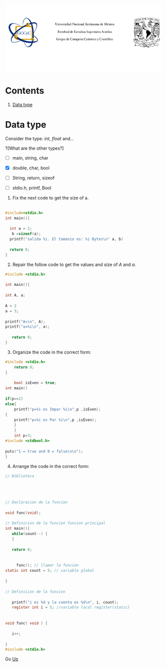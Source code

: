 ![LogoGCCyC](/figs/logosNB.png)


# Contents <a name="inicio"></a>

1. [Data type](#Data_type)



# Data type <a name="Data_type"></a>

Consider the type: _int_, _float_ and...

?[What are the other types?]
-[ ] main, string, char
-[x] double, char, bool
-[ ] String, return, sizeof
-[ ] stdio.h, printf, Bool


1. Fix the next code to get the size of a. 

```C runnable

#include<stdio.h>
int main(){

  int a = 2;
   b =sizeof(a); 
  printf("salida %i. El tamanio es: %i Bytes\n" a, b)
  
  return 0;
}

```
2. Repair the follow code to get the values and size of _A_ and _a_.

```C runnable
#include <stdio.h>

int main(){

int A, a;

A = 2
a = 3; 

printf("A=\n", A);
printf("a=%i\n", a);

   return 0;
}
```



3. Organize the code in the correct form:

```C runnable
#include <stdio.h>
    return 0;
{

    bool isEven = true;
int main()

if(p==2)
else{
    printf("p=%i es Impar %i\n",p ,isEven);
{
    printf("p=%i es Par %i\n",p ,isEven);
	}
	}
    int p=3;
#include <stdbool.h>

puts("1 = true and 0 = false\n\n");
}
```


4. Arrange  the code in the correct form:

```C runnable
// Biblioteca




// Declaracion de la funcion

void func(void);

// Definicion de la funcion funcion principal
int main(){
   while(count--) {
   }

   return 0;


     func(); // llamar la funcion
static int count = 5; // variable global 

}

// Definicion de la funcion

   printf("i es %d y la cuenta es %d\n", i, count);
   register int i = 5; //variable local register(static)


void func( void ) {

   i++;

}
#include <stdio.h>

```


Go <a href="#inicio">Up</a>





<!---
Clase:
![analog clase](/img/car_class.png)

Objetos:
![analog objeto1](/img/car_obj1.png)
![analog objeto2](/img/car_obj2.png)

```cpp
class MiClase
{
  //Aquí van los miembros de la clase: Variables y funciones
}; //NO olvidar el ;
```
Los objetos, tal como se había mencionado con anterioridad, son variables (instancias) del tipo de dato definido por una clase. Por tanto, los
objetos se pueden declarar al interior o por fuera de funciones, tal y como una variable local o global respectivamente. Pueden ser declarados
como miembros de otras clases, es decir al interior de otras clases. Luego, para declarar un objeto primero se utiliza el mobre de la clase a la
que pertenece el objeto seguido de un nombre para el objeto y de una lista opcional de inicialización entre paréntesis. Dicha lista se verá más
adelante.

```cpp
MiClase objetoGlobal;  //Declaración de un objeto global de la clase MiClase

int main()
{
	MiClase objetoLocal; //Declaración de un objeto local de la clase MiClase  
}
```
--->
